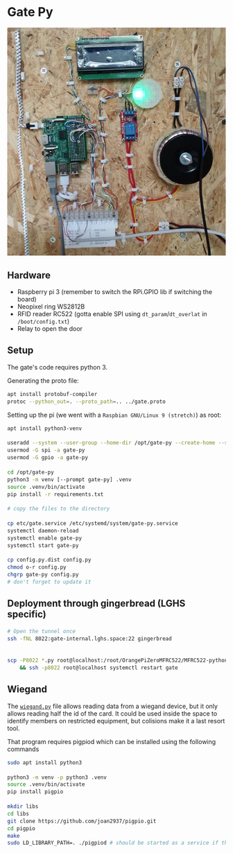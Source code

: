 # Gate Py


![a picture of the system](picture.jpg)


## Hardware

+ Raspberry pi 3 (remember to switch the RPi.GPIO lib if switching the board)
+ Neopixel ring WS2812B
+ RFID reader RC522 (gotta enable SPI using `dt_param`/`dt_overlat` in `/boot/config.txt`)
+ Relay to open the door



## Setup

The gate's code requires python 3.

Generating the proto file:
```bash
apt install protobuf-compiler
protoc --python_out=. --proto_path=.. ../gate.proto
```

Setting up the pi (we went with a `Raspbian GNU/Linux 9 (stretch)`) as root:
```bash
apt install python3-venv

useradd --system --user-group --home-dir /opt/gate-py --create-home --shell /sbin/nologin gate-py
usermod -G spi -a gate-py
usermod -G gpio -a gate-py

cd /opt/gate-py
python3 -m venv [--prompt gate-py] .venv
source .venv/bin/activate
pip install -r requirements.txt

# copy the files to the directory

cp etc/gate.service /etc/systemd/system/gate-py.service
systemctl daemon-reload
systemctl enable gate-py
systemctl start gate-py

cp config.py.dist config.py
chmod o-r config.py
chgrp gate-py config.py
# don't forget to update it
```


## Deployment through gingerbread (LGHS specific)

```bash
# Open the tunnel once
ssh -fNL 8022:gate-internal.lghs.space:22 gingerbread


scp -P8022 *.py root@localhost:/root/OrangePiZeroMFRC522/MFRC522-python/ \
    && ssh -p8022 root@localhost systemctl restart gate
```




## Wiegand

The [`wiegand.py`](wiegand.py) file allows reading data from a wiegand device, but it only allows reading half the id of the card.
It could be used inside the space to identify members on restricted equipment, but colisions make it a last resort tool.

That program requires pigpiod which can be installed using the following commands

```bash
sudo apt install python3

python3 -m venv -p python3 .venv
source .venv/bin/activate
pip install pigpio

mkdir libs
cd libs
git clone https://github.com/joan2937/pigpio.git
cd pigpio
make
sudo LD_LIBRARY_PATH=. ./pigpiod # should be started as a service if the thing becomes permanent
```
